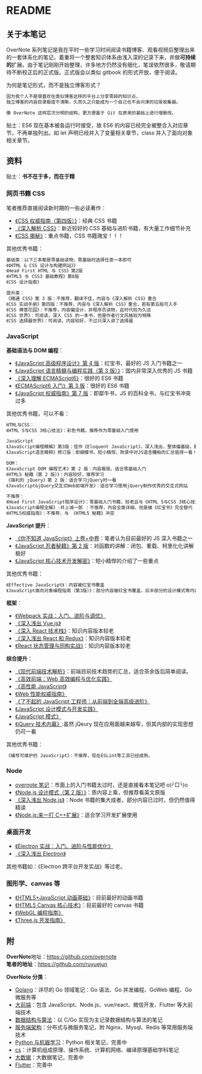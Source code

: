 # README

## 关于本笔记

OverNote 系列笔记是我在平时一些学习时间阅读书籍博客、观看视频后整理出来的一套体系化的笔记，着重将一个整套知识体系由浅入深的记录下来，并做**可持续的**扩展。由于笔记刚刚开始整理，许多地方仍然没有细化，笔误依然很多，敬请期待不断校正后的正式版。正式版会以类似 gitbook 的形式开放，便于阅读。

为何是笔记形式，而不是独立博客形式？

```txt
因为我个人不是很喜欢在类似博客这样的平台上分享零碎的知识点，
独立博客的内容目录极度不清晰，久而久之只能成为一个自己也不会问津的垃圾收集器。

像 OverNote 这样层次分明的结构，更方便基于 Git 在原来的基础上进行增删改。
```

贴士：ES6 现在基本被各运行时接受，故 ES6 的内容已经完全被整合入对应章节，不再单独列出。如 let 声明已经并入了变量相关章节，class 并入了面向对象相关章节。

## 资料

贴士：**书不在于多，而在于精**

### 网页书籍 CSS

笔者推荐直接阅读新时期的一些必读著作：

- [《CSS 权威指南（第四版）》](https://book.douban.com/subject/33398314/)：经典 CSS 书籍
- [《深入解析 CSS》](https://book.douban.com/subject/35021471/)：新近较好的 CSS 基础与进阶书籍，有大量工作细节补充
- [《CSS 揭秘》](https://book.douban.com/subject/26745943/)：重点书籍，CSS 书籍瑰宝！！！

其他优秀书籍：

```txt
基础类：以下三本都是零基础读物，零基础时选择任意一本即可
《《HTML & CSS 设计与构建网站》》
《Head First HTML 与 CSS》第2版
《HTML5 与 CSS3 基础教程》第8版
《CSS 设计指南》

提升类：
《精通 CSS》第 3 版：不推荐，翻译不佳，内容与《深入解析 CSS》重合
《CSS 实战手册》第四版：不推荐，内容与《深入解析 CSS》重合，若有第五版可入手
《CSS 禅意花园》：不推荐，内容偏设计，非程序员读物，且时代较为久远
《CSS 世界》：可阅读，深入 CSS 的一本书，但是作者行文风格较为特殊
《CSS 选择器世界》：可阅读，内容较好，不过只深入讲了选择器
```

### JavaScript

**基础语法与 DOM 编程**：

- [《JavaScript 高级程序设计》第 4 版](https://book.douban.com/subject/35175321/)：红宝书，最好的 JS 入门书籍之一
- [《JavaScript 语言精髓与编程实践（第 3 版）》](https://book.douban.com/subject/35085910/)：国内非常深入优秀的 JS 书籍
- [《深入理解 ECMAScript6》](https://book.douban.com/subject/27072230/)：很好的 ES6 书籍
- [《ECMAScript6 入门》第 3 版](https://book.douban.com/subject/27127030/)：很好的 ES6 书籍
- [《JavaScript 权威指南》第 7 版](https://book.douban.com/subject/35396470/)：即犀牛书，JS 的百科全书，与红宝书冲突过多

其他优秀书籍，可以不看：

```txt
HTML与CSS：
《HTML 5与CSS 3核心技法》：彩色书籍，推荐作为零基础入门使用

JavaScript
《JavaScript编程精解》第3版：佳作《Eloquent JavaScript》，深入浅出，整体偏基础，翻译不佳。
《JavaScript语言精粹》修订版：即蝴蝶书，短小精悍，附录中对JS语言糟粕的汇总值得一看！但大多问题已被ES6相关书籍总结。

DOM：
《JavaScript DOM 编程艺术》第 2 版：内容极简，适合零基础入门
《HTML5 秘籍（第 2 版）》：内容较好，推荐学习
《锋利的 jQuery》第 2 版：适合学习jQuery时一看
《JavaScript&jQuery交互式Web前端开发》：适合学习使用jQuery制作优秀的交互式网站

不推荐：
《Head First JavaScript程序设计》：零基础入门书籍，较老且与《HTML 5与CSS 3核心技法》冲突
《JavaScript编程全解》-井上诚一郎 ：不推荐，内容全面详细，但是被《红宝书》完全替代
《HTML5权威指南》：不推荐，与 《HTML5 秘籍》冲突
```

**JavaScript 提升**：

- [《你不知道 JavaScript》上卷+中卷](https://book.douban.com/subject/26351021/)：笔者认为目前最好的 JS 深入书籍之一
- [《JavaScript 忍者秘籍》第 2 版](https://book.douban.com/subject/30143702/)：对函数的讲解：闭包、重载、柯里化化讲解极好
- [《JavaScript 核心技术开发解密》](https://book.douban.com/subject/30190189/)：短小精悍的介绍了一些重点

其他优秀书籍：

```txt
《Effective JavaScript》：内容被红宝书覆盖
《JavaScript面向对象编程指南（第3版）》：部分内容被红宝书覆盖，后半部分的设计模式等内容可以看其他书籍
```

**框架**：

- [《Webpack 实战：入门、进阶与调优》](https://book.douban.com/subject/34430881/)
- [《深入浅出 Vue.js》](https://book.douban.com/subject/32581281/)
- [《深入 React 技术栈》](https://book.douban.com/subject/26918038/)：知识内容版本较老
- [《深入浅出 React 和 Redux》](https://book.douban.com/subject/27033213/)：知识内容版本较老
- [《React 状态管理与同构实战》](https://book.douban.com/subject/30290509/)：知识内容版本较老

**综合提升**：

- [《现代前端技术解析》](https://book.douban.com/subject/27021790/)：前端目前技术趋势的汇总，适合茶余饭后简单阅读。
- [《高效前端：Web 高效编程与优化实践》](https://book.douban.com/subject/30170670/)
- [《高性能 JavaScript》](https://book.douban.com/subject/5362856/)
- [《Web 性能权威指南》](https://book.douban.com/subject/25856314/)
- [《了不起的 JavaScript 工程师：从前端到全端高级进阶》](https://book.douban.com/subject/34788884/)
- [《JavaScript 设计模式与开发实践》](https://book.douban.com/subject/26382780/)
- [《JavaScript 模式》](https://book.douban.com/subject/11506062/)
- [《jQuery 技术内幕》](https://book.douban.com/subject/25823709/):虽然 jQeury 现在应用面越来越窄，但其内部的实现思想仍可一看

其他优秀书籍：

```txt
《编写可维护的 JavaScript》：不推荐，现在ESLint等工具已经成熟。
```

### Node

- [overnote 笔记](https://github.com/overnote/over-javascript/tree/master/04-NodeJS)：市面上的入门书籍太过时，还是直接看本笔记吧 o(╯□╰)o
- [《Node.js 设计模式（第 2 版）》](https://book.douban.com/subject/30159269/)：质内容上乘，但推荐看英文原版
- [《深入浅出 Node.js》](https://book.douban.com/subject/25768396/)：Node 书籍的集大成者，部分内容已过时，但仍然值得精读
- [《Node.js:来一打 C++扩展》](https://book.douban.com/subject/30247892/)：适合学习开发扩展使用

### 桌面开发

- [《Electron 实战：入门、进阶与性能优化》](https://book.douban.com/subject/35069275/)
- [《深入浅出 Electron》](https://book.douban.com/subject/35693818/)

其他书籍如：《Electron 跨平台开发实战》等过老。

### 图形学、canvas 等

- [《HTML5+JavaScript 动画基础》](https://book.douban.com/subject/24744218/)：目前最好的动画书籍
- [《HTML5 Canvas 核心技术》](https://book.douban.com/subject/24533314/)：目前最好的 canvas 书籍
- [《WebGL 编程指南》](https://book.douban.com/subject/25909351/)
- [《Three.js 开发指南》](https://book.douban.com/subject/26349497/)

## 附

**OverNote**地址：<https://github.com/overnote>  
**笔者的地址**：<https://github.com/ruyuejun>

**OverNote 分类**：

- [Golang](https://github.com/overnote/over-golang)：详尽的 Go 领域笔记：Go 语法、Go 并发编程、GoWeb 编程、Go 微服务等
- [大前端](https://github.com/overnote/over-javascript)：包含 JavaScript、Node.js、vue/react、微信开发、Flutter 等大前端技术
- [数据结构与算法](https://github.com/overnote/over-algorithm)：以 C/Go 实现为主记录数据结构与算法的笔记
- [服务端架构](https://github.com/overnote/over-server)：分布式与微服务笔记，附 Nginx、Mysql、Redis 等常用服务端技术
- [Python 与机器学习](https://github.com/overnote/over-python)：Python 相关笔记，完善中
- [cs](https://github.com/overnote/over-cs)：计算机组成原理、操作系统、计算机网络、编译原理基础学科笔记
- [大数据](https://github.com/overnote/over-bigdata)：大数据笔记，完善中
- [Flutter](https://github.com/overnote/over-flutter)：完善中
